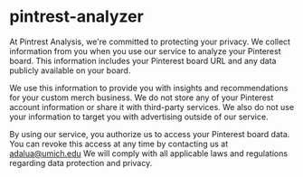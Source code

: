 # pintrest-analyzer
 
At Pintrest Analysis, we're committed to protecting your privacy. We collect information from you when you use our service to analyze your Pinterest board. This information includes your Pinterest board URL and any data publicly available on your board.

We use this information to provide you with insights and recommendations for your custom merch business. We do not store any of your Pinterest account information or share it with third-party services. We also do not use your information to target you with advertising outside of our service.

By using our service, you authorize us to access your Pinterest board data. You can revoke this access at any time by contacting us at adalua@umich.edu We will comply with all applicable laws and regulations regarding data protection and privacy.
